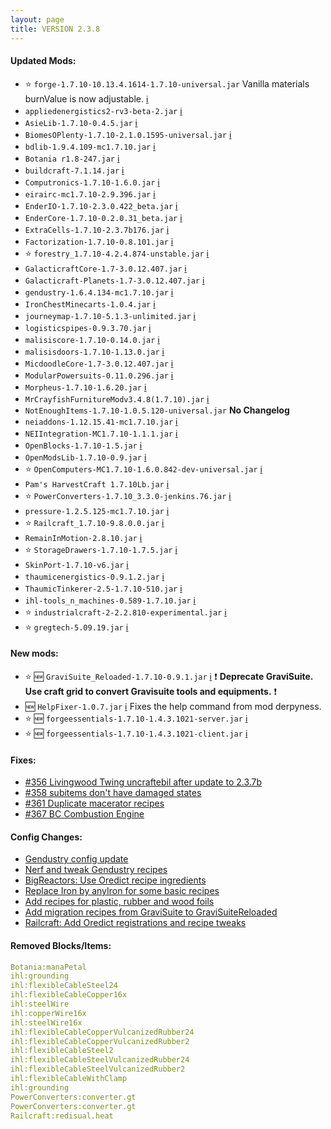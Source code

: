 ```yaml
---
layout: page
title: VERSION 2.3.8
---
```


#### Updated Mods:

* :star: `forge-1.7.10-10.13.4.1614-1.7.10-universal.jar` Vanilla materials burnValue is now adjustable. [:information_source:](http://files.minecraftforge.net/maven/net/minecraftforge/forge/1.7.10-10.13.4.1614-1.7.10/forge-1.7.10-10.13.4.1614-1.7.10-changelog.txt)
* `appliedenergistics2-rv3-beta-2.jar` [:information_source:](http://ae-mod.info/Downloads/)
* `AsieLib-1.7.10-0.4.5.jar` [:information_source:](http://wiki.vex.tty.sh/wiki:asielib)
* `BiomesOPlenty-1.7.10-2.1.0.1595-universal.jar` [:information_source:](http://minecraft.curseforge.com/projects/biomes-o-plenty/files/2273659)
* `bdlib-1.9.4.109-mc1.7.10.jar` [:information_source:](http://minecraft.curseforge.com/projects/bdlib/files/2269259)
* `Botania r1.8-247.jar` [:information_source:](http://botaniamod.net/changelog.php#r1-8-247)
* `buildcraft-7.1.14.jar` [:information_source:](http://www.mod-buildcraft.com/buildcraft-7114-stable-compat-713.html)
* `Computronics-1.7.10-1.6.0.jar` [:information_source:](http://wiki.vex.tty.sh/wiki:computronics#version_history)
* `eirairc-mc1.7.10-2.9.396.jar` [:information_source:](http://www.minecraftforum.net/forums/mapping-and-modding/minecraft-mods/1291581-eirairc-irc-twitch-screenshots-and-more)
* `EnderIO-1.7.10-2.3.0.422_beta.jar` [:information_source:](http://minecraft.curseforge.com/projects/ender-io/files/2271075#Changelog)
* `EnderCore-1.7.10-0.2.0.31_beta.jar` [:information_source:](http://minecraft.curseforge.com/projects/endercore/files/2266611#Changelog)
* `ExtraCells-1.7.10-2.3.7b176.jar` [:information_source:](http://www.curse.com/mc-mods/minecraft/229218-extracells2#t1:changes)
* `Factorization-1.7.10-0.8.101.jar` [:information_source:](http://dl.dropbox.com/u/76265666/changelogs/Changelog-1.7.10-0.8.101.txt)
* :star: `forestry_1.7.10-4.2.4.874-unstable.jar` [:information_source:](http://jenkins.ic2.player.to/job/Forestry_Dev/changes)
* `GalacticraftCore-1.7-3.0.12.407.jar` [:information_source:](http://ci.micdoodle8.com/job/Galacticraft-1.7/changes)
* `Galacticraft-Planets-1.7-3.0.12.407.jar` [:information_source:](http://ci.micdoodle8.com/job/Galacticraft-1.7/changes)
* `gendustry-1.6.4.134-mc1.7.10.jar` [:information_source:](http://www.curse.com/mc-mods/minecraft/gendustry#t1:changes)
* `IronChestMinecarts-1.0.4.jar` [:information_source:](minecraft.curseforge.com/projects/iron-chest-minecarts/files/2271882#Changelog)
* `journeymap-1.7.10-5.1.3-unlimited.jar` [:information_source:](http://journeymap.info/Release_Notes)
* `logisticspipes-0.9.3.70.jar` [:information_source:](http://ci.thezorro266.com/view/Logistics%20Pipes/job/LogisticsPipes-0.9-mc17-bc7/changes)
* `malisiscore-1.7.10-0.14.0.jar` [:information_source:](http://www.minecraftforum.net/forums/mapping-and-modding/minecraft-mods/2076338-malisisdoors-1-8-2-2-0-1-7-10-1-13-0-30-11-2015)
* `malisisdoors-1.7.10-1.13.0.jar` [:information_source:](http://www.minecraftforum.net/forums/mapping-and-modding/minecraft-mods/2076338-malisisdoors-1-8-2-2-0-1-7-10-1-13-0-30-11-2015)
* `MicdoodleCore-1.7-3.0.12.407.jar` [:information_source:](http://ci.micdoodle8.com/job/Galacticraft-1.7/changes)
* `ModularPowersuits-0.11.0.296.jar` [:information_source:](minecraft.curseforge.com/projects/modular-powersuits/files/2273433#Changelog)
* `Morpheus-1.7.10-1.6.20.jar` [:information_source:](http://minecraft.curseforge.com/projects/morpheus/files/2269412)
* `MrCrayfishFurnitureModv3.4.8(1.7.10).jar` [:information_source:](http://www.curse.com/mc-mods/minecraft/mrcrayfish-furniture-mod#t1:changes)
* `NotEnoughItems-1.7.10-1.0.5.120-universal.jar` __No Changelog__
* `neiaddons-1.12.15.41-mc1.7.10.jar` [:information_source:](http://www.curse.com/mc-mods/minecraft/nei-addons#t1:changes)
* `NEIIntegration-MC1.7.10-1.1.1.jar` [:information_source:](http://minecraft.curseforge.com/projects/nei-integration/files/2272481)
* `OpenBlocks-1.7.10-1.5.jar` [:information_source:](http://www.curse.com/mc-mods/minecraft/228816-openblocks#t1:changes)
* `OpenModsLib-1.7.10-0.9.jar` [:information_source:](https://www.openblocks.info/changelog-openmodslib.html#0.9)
* :star: `OpenComputers-MC1.7.10-1.6.0.842-dev-universal.jar` [:information_source:](http://ci.cil.li/job/OpenComputers-dev-MC1.7.10/changes)
* `Pam's HarvestCraft 1.7.10Lb.jar` [:information_source:](http://www.curse.com/mc-mods/minecraft/221857-pams-harvestcraft#t1:changes)
* :star: `PowerConverters-1.7.10_3.3.0-jenkins.76.jar` [:information_source:](http://minecraft.curseforge.com/projects/powerconverters-portablejims-fork/files/2255087)
* `pressure-1.2.5.125-mc1.7.10.jar` [:information_source:](http://www.curse.com/mc-mods/minecraft/221214-pressure-pipes#t1:changes)
* :star: `Railcraft_1.7.10-9.8.0.0.jar` [:information_source:](http://www.railcraft.info/changelog)
* `RemainInMotion-2.8.10.jar` [:information_source:](http://www.curse.com/mc-mods/minecraft/228462-remain-in-motion#t1:changes)
* :star: `StorageDrawers-1.7.10-1.7.5.jar` [:information_source:](http://minecraft.curseforge.com/projects/storage-drawers/files/2270237)
* `SkinPort-1.7.10-v6.jar` [:information_source:](http://minecraft.curseforge.com/projects/skinport/files/2270121)
* `thaumicenergistics-0.9.1.2.jar` [:information_source:](http://minecraft.curseforge.com/projects/thaumic-energistics/files/2272788)
* `ThaumicTinkerer-2.5-1.7.10-510.jar` [:information_source:](https://github.com/gamerforEA/ThaumicTinkerer-FakePlayers/releases)
* `ihl-tools_n_machines-0.589-1.7.10.jar` [:information_source:](http://forum.industrial-craft.net/index.php?page=Thread&threadID=10458)
* :star: `industrialcraft-2-2.2.810-experimental.jar` [:information_source:](http://jenkins.ic2.player.to/job/IC2_experimental/changes)
* :star: `gregtech-5.09.19.jar` [:information_source:](http://forum.industrial-craft.net/index.php?page=Thread&postID=197973#post197973)

#### New mods:

* :star: :new: `GraviSuite_Reloaded-1.7.10-0.9.1.jar` [:information_source:](http://forum.industrial-craft.net/index.php?page=Thread&threadID=11911) :exclamation: __Deprecate GraviSuite. Use craft grid to convert Gravisuite tools and equipments.__ :exclamation:
* :new: `HelpFixer-1.0.7.jar` [:information_source:](http://minecraft.curseforge.com/mc-mods/223797-helpfixer) Fixes the help command from mod derpyness.
* :star: :new: `forgeessentials-1.7.10-1.4.3.1021-server.jar` [:information_source:](https://github.com/ForgeEssentials/ForgeEssentialsMain)
* :star: :new: `forgeessentials-1.7.10-1.4.3.1021-client.jar` [:information_source:](https://github.com/ForgeEssentials/ForgeEssentialsMain)

#### Fixes:

* [#356 Livingwood Twing uncraftebil after update to 2.3.7b](https://github.com/Beyond-Reality/BeyondRealityModPack/issues/356)
* [#358 subitems don't have damaged states](https://github.com/Beyond-Reality/BeyondRealityModPack/issues/358)
* [#361 Duplicate macerator recipes](https://github.com/Beyond-Reality/BeyondRealityModPack/issues/361)
* [#367 BC Combustion Engine](https://github.com/Beyond-Reality/BeyondRealityModPack/issues/367)

#### Config Changes:

* [Gendustry config update](https://github.com/Beyond-Reality/BeyondRealityModPack/commit/d54f3976882e793e60acc70da9f1f86394954280)
* [Nerf and tweak Gendustry recipes](https://github.com/Beyond-Reality/BeyondRealityModPack/commit/03507416eb18c5f9ade3152df9de24887a6c1a05)
* [BigReactors: Use Oredict recipe ingredients](https://github.com/Beyond-Reality/BeyondRealityModPack/commit/f814724029994700b82e5121951af122e9674919)
* [Replace Iron by anyIron for some basic recipes](https://github.com/Beyond-Reality/BeyondRealityModPack/commit/d435c0cca3f199703bc984f69de445a53fd004c3)
* [Add recipes for plastic, rubber and wood foils](https://github.com/Beyond-Reality/BeyondRealityModPack/commit/da6e5c2cc9dfe875a3176e841148498fcc1c1eea)
* [Add migration recipes from GraviSuite to GraviSuiteReloaded](https://github.com/Beyond-Reality/BeyondRealityModPack/commit/8ae1f22dc65a5737dbf4f1c70c2346aa02fb0584)
* [Railcraft: Add Oredict registrations and recipe tweaks](https://github.com/Beyond-Reality/BeyondRealityModPack/commit/2861b15551216f1863443fd4c167042915edeadd)

#### Removed Blocks/Items:
```YAML
Botania:manaPetal
ihl:grounding
ihl:flexibleCableSteel24
ihl:flexibleCableCopper16x
ihl:steelWire
ihl:copperWire16x
ihl:steelWire16x
ihl:flexibleCableCopperVulcanizedRubber24
ihl:flexibleCableCopperVulcanizedRubber2
ihl:flexibleCableSteel2
ihl:flexibleCableSteelVulcanizedRubber24
ihl:flexibleCableSteelVulcanizedRubber2
ihl:flexibleCableWithClamp
ihl:grounding
PowerConverters:converter.gt
PowerConverters:converter.gt
Railcraft:redisual.heat
```

